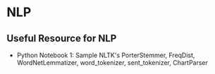 # NLP

## Useful Resource for NLP
* Python Notebook 1: Sample NLTK's PorterStemmer, FreqDist, WordNetLemmatizer, word_tokenizer, sent_tokenizer, ChartParser
